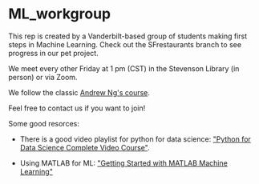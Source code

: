 # ML_workgroup

This rep is created by a Vanderbilt-based group of students making first steps in Machine Learning. Check out the SFrestaurants branch to see progress in our pet project.

We meet every other Friday at 1 pm (CST) in the Stevenson Library (in person) or via Zoom. 

We follow the classic [Andrew Ng's course](https://www.coursera.org/learn/machine-learning).

Feel free to contact us if you want to join!

Some good resorces:

- There is a good video playlist for python for data science: ["Python for Data Science Complete Video Course"](https://learning.oreilly.com/videos/python-for-data/9780135687253).

- Using MATLAB for ML: ["Getting Started with MATLAB Machine Learning"](https://learning-oreilly-com.proxy.library.vanderbilt.edu/videos/getting-started-with/9781788999847?autoplay=false)


